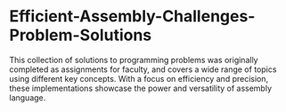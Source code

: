 # Efficient-Assembly-Challenges-Problem-Solutions
This collection of solutions to programming problems was originally completed as assignments for faculty, and covers a wide range of topics using different key concepts. With a focus on efficiency and precision, these implementations showcase the power and versatility of assembly language.
